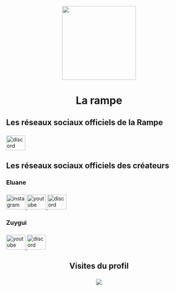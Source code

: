 <div align="center">
  <img height="200" src="https://avatars.githubusercontent.com/u/117464168?s=200&v=4"  />
</div>

###

<h1 align="center">La rampe</h1>

###

<h2 align="left">Les réseaux sociaux officiels de la Rampe</h2>

###

<div align="left">
  <a href="https://discord.com/invite/D9rzvjBaxw" target="_blank">
    <img src="https://raw.githubusercontent.com/maurodesouza/profile-readme-generator/master/src/assets/icons/social/discord/default.svg" width="52" height="40" alt="discord logo"  />
  </a>
</div>

###

<h2 align="left">Les réseaux sociaux officiels des créateurs</h2>

###

<h3 align="left">Eluane</h3>

###

<div align="left">
  <a href="https://www.instagram.com/elu_nassss/" target="_blank">
    <img src="https://raw.githubusercontent.com/maurodesouza/profile-readme-generator/master/src/assets/icons/social/instagram/default.svg" width="52" height="40" alt="instagram logo"  />
  </a>
  <a href="https://www.youtube.com/channel/UCRQT8Uw23OLyVCOVVjCQ7Fg" target="_blank">
    <img src="https://raw.githubusercontent.com/maurodesouza/profile-readme-generator/master/src/assets/icons/social/youtube/default.svg" width="52" height="40" alt="youtube logo"  />
  </a>
  <a href="https://discordapp.com/users/460871057205624844" target="_blank">
    <img src="https://raw.githubusercontent.com/maurodesouza/profile-readme-generator/master/src/assets/icons/social/discord/default.svg" width="52" height="40" alt="discord logo"  />
  </a>
</div>

###

<h3 align="left">Zuygui</h3>

###

<div align="left">
  <a href="https://youtube.com/@waterdrop-io" target="_blank">
    <img src="https://raw.githubusercontent.com/maurodesouza/profile-readme-generator/master/src/assets/icons/social/youtube/default.svg" width="52" height="40" alt="youtube logo"  />
  </a>
  <a href="https://discordapp.com/users/841707463212269619" target="_blank">
    <img src="https://raw.githubusercontent.com/maurodesouza/profile-readme-generator/master/src/assets/icons/social/discord/default.svg" width="52" height="40" alt="discord logo"  />
  </a>
</div>

###

<h2 align="center">Visites du profil</h2>

###

<div align="center">
  <img src="https://profile-counter.glitch.me/l/count.svg?"  />
</div>

###
